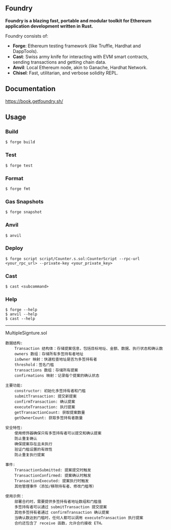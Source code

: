 ## Foundry

**Foundry is a blazing fast, portable and modular toolkit for Ethereum application development written in Rust.**

Foundry consists of:

-   **Forge**: Ethereum testing framework (like Truffle, Hardhat and DappTools).
-   **Cast**: Swiss army knife for interacting with EVM smart contracts, sending transactions and getting chain data.
-   **Anvil**: Local Ethereum node, akin to Ganache, Hardhat Network.
-   **Chisel**: Fast, utilitarian, and verbose solidity REPL.

## Documentation

https://book.getfoundry.sh/

## Usage

### Build

```shell
$ forge build
```

### Test

```shell
$ forge test
```

### Format

```shell
$ forge fmt
```

### Gas Snapshots

```shell
$ forge snapshot
```

### Anvil

```shell
$ anvil
```

### Deploy

```shell
$ forge script script/Counter.s.sol:CounterScript --rpc-url <your_rpc_url> --private-key <your_private_key>
```

### Cast

```shell
$ cast <subcommand>
```

### Help

```shell
$ forge --help
$ anvil --help
$ cast --help
```

---

MultipleSignture.sol
```
数据结构:
    Transaction 结构体：存储提案信息，包括目标地址、金额、数据、执行状态和确认数
    owners 数组：存储所有多签持有者地址
    isOwner 映射：快速检查地址是否为多签持有者
    threshold：签名门槛
    transactions 数组：存储所有提案
    confirmations 映射：记录每个提案的确认状态

主要功能:
    constructor: 初始化多签持有者和门槛
    submitTransaction: 提交新提案
    confirmTransaction: 确认提案
    executeTransaction: 执行提案
    getTransactionCount: 获取提案数量
    getOwnerCount: 获取多签持有者数量

安全特性:
    使用修饰器确保只有多签持有者可以提交和确认提案
    防止重复确认
    确保提案存在且未执行
    验证门槛设置的有效性
    防止重复执行提案

事件:
    TransactionSubmitted: 提案提交时触发
    TransactionConfirmed: 提案确认时触发
    TransactionExecuted: 提案执行时触发
    其他管理事件（添加/移除持有者、修改门槛等）

使用示例：
    部署合约时，需要提供多签持有者地址数组和门槛值
    多签持有者可以通过 submitTransaction 提交提案
    其他多签持有者通过 confirmTransaction 确认提案
    当确认数达到门槛时，任何人都可以调用 executeTransaction 执行提案
    合约还包含了 receive 函数，允许合约接收 ETH。
```